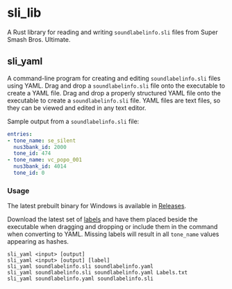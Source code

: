 # sli_lib

A Rust library for reading and writing `soundlabelinfo.sli` files from Super Smash Bros. Ultimate.

## sli_yaml

A command-line program for creating and editing `soundlabelinfo.sli` files using YAML. Drag and drop a `soundlabelinfo.sli` file onto the executable to create a YAML file. Drag and drop a properly structured YAML file onto the executable to create a `soundlabelinfo.sli` file. YAML files are text files, so they can be viewed and edited in any text editor.

Sample output from a `soundlabelinfo.sli` file:

```yaml
entries:
- tone_name: se_silent
  nus3bank_id: 2000
  tone_id: 474
- tone_name: vc_popo_001
  nus3bank_id: 4014
  tone_id: 0
```

### Usage

The latest prebuilt binary for Windows is available in [Releases](https://github.com/jam1garner/smash-sli/releases/latest).

Download the latest set of [labels](https://github.com/ultimate-research/param-labels/blob/master/soundlabelinfo/Labels.txt) and have them placed beside the executable when dragging and dropping or include them in the command when converting to YAML. Missing labels will result in all `tone_name` values appearing as hashes.

`sli_yaml <input> [output]`<br>
`sli_yaml <input> [output] [label]`<br>
`sli_yaml soundlabelinfo.sli soundlabelinfo.yaml`<br>
`sli_yaml soundlabelinfo.sli soundlabelinfo.yaml Labels.txt`<br>
`sli_yaml soundlabelinfo.yaml soundlabelinfo.sli`<br>
